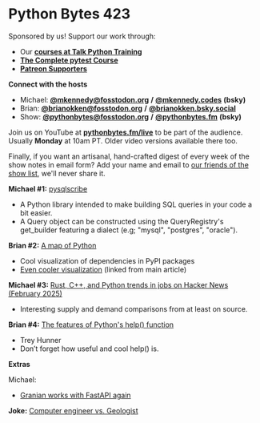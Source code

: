 # Python Bytes 423

Sponsored by us! Support our work through:

- Our [**courses at Talk Python Training**](https://training.talkpython.fm/)
- [**The Complete pytest Course**](https://courses.pythontest.com/p/the-complete-pytest-course)
- [**Patreon Supporters**](https://www.patreon.com/pythonbytes)

**Connect with the hosts**

- Michael: [**@mkennedy@fosstodon.org**](https://fosstodon.org/@mkennedy) **/** [**@mkennedy.codes**](https://bsky.app/profile/mkennedy.codes) **(bsky)**
- Brian: [**@brianokken@fosstodon.org**](https://fosstodon.org/@brianokken) **/** [**@brianokken.bsky.social**](https://bsky.app/profile/brianokken.bsky.social)
- Show: [**@pythonbytes@fosstodon.org**](https://fosstodon.org/@pythonbytes) **/** [**@pythonbytes.fm**](https://bsky.app/profile/pythonbytes.fm) **(bsky)**

Join us on YouTube at [**pythonbytes.fm/live**](https://pythonbytes.fm/stream/live) to be part of the audience. Usually **Monday** at 10am PT. Older video versions available there too.

Finally, if you want an artisanal, hand-crafted digest of every week of the show notes in email form? Add your name and email to [our friends of the show list](https://pythonbytes.fm/friends-of-the-show), we'll never share it.

**Michael #1:** [pysqlscribe](https://github.com/danielenricocahall/pysqlscribe)

- A Python library intended to make building SQL queries in your code a bit easier.
- A Query object can be constructed using the QueryRegistry's get_builder featuring a dialect (e.g; "mysql", "postgres", "oracle").

**Brian #2:** [A map of Python](https://fi-le.net/pypi/)

- Cool visualization of dependencies in PyPI packages
- [Even cooler visualization](https://anvaka.github.io/pm/#/galaxy/python?cx=-2700&cy=377&cz=5622&lx=-0.0869&ly=-0.2315&lz=-0.0338&lw=0.9684&ml=150&s=1.75&l=1&v=2015-09-27T13-00-00Z) (linked from main article)

**Michael #3:** [Rust, C++, and Python trends in jobs on Hacker News](https://martin.wojtczyk.de/2025/02/20/rust-c-and-python-trends-in-jobs-on-hacker-news-february-2025/)[ ](https://martin.wojtczyk.de/2025/02/20/rust-c-and-python-trends-in-jobs-on-hacker-news-february-2025/)[(February](https://martin.wojtczyk.de/2025/02/20/rust-c-and-python-trends-in-jobs-on-hacker-news-february-2025/)[ 2025)](https://martin.wojtczyk.de/2025/02/20/rust-c-and-python-trends-in-jobs-on-hacker-news-february-2025/)

- Interesting supply and demand comparisons from at least on source.

**Brian #4:** [The features of Python's help() function](https://www.pythonmorsels.com/help-features/)

- Trey Hunner
- Don’t forget how useful and cool help() is.

**Extras** 

Michael:

- [Granian works with FastAPI again](https://github.com/emmett-framework/granian/releases/tag/v2.0.1)

**Joke:** [Computer engineer vs. Geologist](https://devhumor.com/media/computer-engineer-vs-geologist)